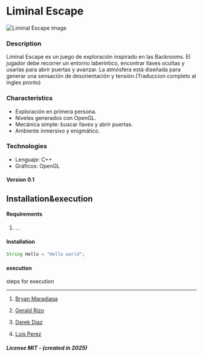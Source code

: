 # Liminal Escape

![Liminal Escape image](../assets/imgs/mi-imagen.png)

### Description

Liminal Escape es un juego de exploración inspirado en las Backrooms. El 
 jugador debe recorrer un entorno laberíntico, encontrar llaves ocultas y 
 usarlas para abrir puertas y avanzar. La atmósfera está diseñada para 
 generar una sensación de desorientación y tensión.(Traduccion completo 
 al ingles pronto)
### Characteristics

* Exploración en primera persona.
* Niveles generados con OpenGL.
* Mecánica simple: buscar llaves y abrir puertas.
* Ambiente inmersivo y enigmático.
### Technologies

* Lenguaje: C++
* Gráficos: OpenGL

#### Version 0.1

## Installation&amp;execution

#### Requirements

1. ...
#### Installation

```java
String Hello = "Hello world";
```
#### execution

steps for execution

***

1. [Bryan Maradiaga](https://github.com/Bamwilt)

1. [Gerald Rizo](https://github.com/Bamwilt)

1. [Derek Diaz](https://github.com/Bamwilt)

1. [Luis Perez](https://github.com/Bamwilt)

##### License MIT - (created in 2025)